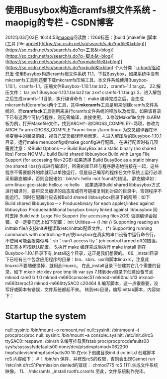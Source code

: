 # 使用Busybox构造cramfs根文件系统 - maopig的专栏 - CSDN博客
2012年03月03日 16:44:53[maopig](https://me.csdn.net/maopig)阅读数：1266标签：[build																[makefile																[脚本																[工具																[file																[applet](https://so.csdn.net/so/search/s.do?q=applet&t=blog)](https://so.csdn.net/so/search/s.do?q=file&t=blog)](https://so.csdn.net/so/search/s.do?q=工具&t=blog)](https://so.csdn.net/so/search/s.do?q=脚本&t=blog)](https://so.csdn.net/so/search/s.do?q=makefile&t=blog)](https://so.csdn.net/so/search/s.do?q=build&t=blog)
个人分类：[u-boot/驱动开发](https://blog.csdn.net/maopig/article/category/1090389)
使用Busybox构造cramfs根文件系统 
11.1、下载Busybox，如果系统中没有mkcramfs工具则还要下载mkcramfs压缩工具。本文件系统使用Busybox-1.10.1，cramfs-1.1。压缩文件Busybox-1.10.1.tar.bz2，cramfs-1.1.tar.gz。
22.解压文件：
tar jxvf Busybox-1.10.1.tar.bz2
tar zxvf cramfs-1.1.tar.gz
2、进入解包之后生成cramfs-1.1目录，执行编译命令：
make
编译完成之后，会生成mkcramfs和cramfsck两个工具，其中**mkcramfs**工具是用来创建cramfs文件系统的，而**cramfsck**工具则用来进行cramfs文件系统的释放以及检查。如果该目录下已有这两个可执行程序，则无需编译，直接使用。
3.修改Makefile文件
以ARM板为例，打开Makefile文件，找到ARCH?=和CROSS_COMPILE?=两项，修改为
ARCH ?= arm
CROSS_COMPILE ?=arm-linux-//arm-linux-为交叉编译器在环境变量中的目录前缀，视自己交叉编译环境而定。
4.进入解压后的Busybox-1.10.1目录，运行make
 menuconfig或make gconfig进行配置。
在进行配置时有几项需要注意：
ØBuild Options－>
Build BusyBox as a static binary (no shared libs)
Force NOMMU build
Build shared libbusybox
Build with Large File Support (for accessing file>2GB)
如果选择 Build BusyBox as a static binary (no shared libs)方式进行编译时，所需的库已经与程序静态地链接在一起，这些程序不需要额外的库就可以单独运行，但是自己编写的程序在文件系统上运行必须采用静态编译，否则会报诸如：bin/sh:
 hello :not found的错误。
静态编译如：
arm-linux-gcc–static
hello.c –o hello
　如果选择Build shared libbusybox方式进行编译时，要将交叉编译的动态库或符号链接复制到对应的目录中，否则程序不能运行。同时在配置时应去掉Build
 shared libbusybox目录下的两项：如下　
Build shared libbusybox－>
Producebinary for each applet,linked against libbusybox
Produceadditional busybox binary linked against libbusybox
同时去掉
Build with Large File Support (for accessing file>2GB)
否则编译会报错。
Ø一定要勾选上如下配置：
Init Utilities—>
(*) init
(*) Supporting reading an inittab file//支技init进程读取/etc/inittab配置文件。
(*) Supporting running commands with controlling-tty//使busybox在真实的串口设备中运行命令行，不使用可能会报类似与：sh：can’t
 access tty：job control turned off的错误。
其它基本可按默认配置。
5.执行
make
编译完成后执行
make install
则在Busybox-1.10.1目录下有_install这个目录，这正是我们想要的。
66. _install目录下已经有三个包含应用程序的目录：bin、sbin、usr和脚本linuxrc，注意此linuxrc不要随便换掉，就用此linuxrc。
在此_install目录下创建其它几个需要的目录，如下
mkdir etc dev proc tmp lib var sys
7.转到dev目录下创建设备节点
mknod ram0 b 1 0
mknod-m660consolec51
mknod-m660nullc13
mknod-m660zeroc13
mknod-m666ttySAC0 c20464
8.编写脚本，这一点很重要，没写好或脚本有错误，文件系统都起不来。
转到etc目录，编写inittab脚本，内容如下：
# Startup the system
null::sysinit: /bin/mount –o remount,rw/
null::sysinit: /bin/mount –t procproc/proc
null::sysinit: /bin/mount –a
console::sysinit: /etc/init.d/rcS
ttySAC0::respawn: /bin/sh
9.编写挂载表fstab
proc/procprocdefaults00
sysfs/syssysfsdefaults00
none/dev/ptsdevptsmod=062200 
tmpfs/dev/shmtmpfsdefaults00
10.在etc下创建目录init.d
cd init.d
创建脚本rcS
内容如下：
#！ /bin/sh
保存，并修改rcS的权限，否则会出现Cannot
 run ‘/etc/init.d/rcS’:Permission denied的错误：
chmod775 rcS
1111.生成文件系统映像。
11、./mkcramfs _install rootfs.cramfs
至此，文件系统制作完毕。

